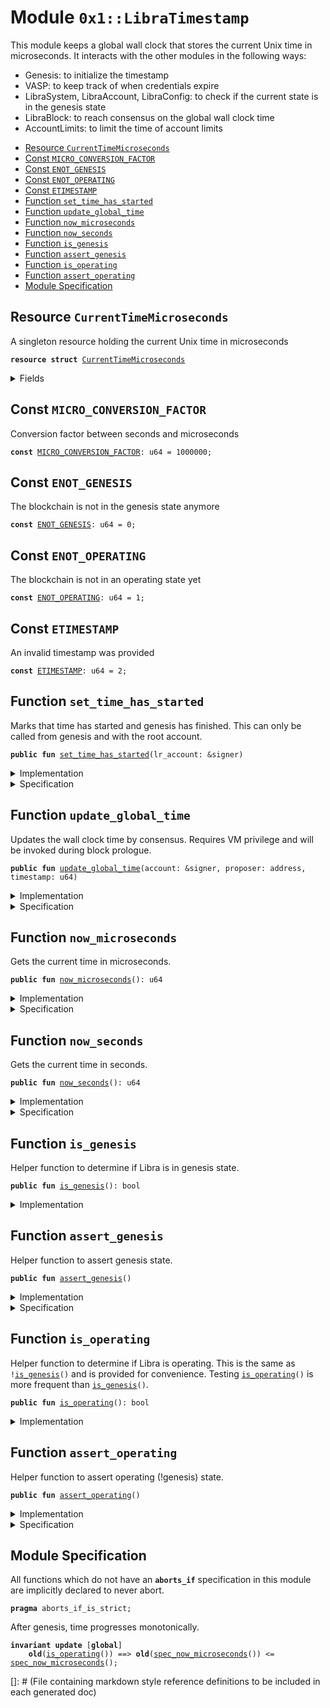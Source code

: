 
<a name="0x1_LibraTimestamp"></a>

# Module `0x1::LibraTimestamp`

This module keeps a global wall clock that stores the current Unix time in microseconds.
It interacts with the other modules in the following ways:

* Genesis: to initialize the timestamp
* VASP: to keep track of when credentials expire
* LibraSystem, LibraAccount, LibraConfig: to check if the current state is in the genesis state
* LibraBlock: to reach consensus on the global wall clock time
* AccountLimits: to limit the time of account limits


-  [Resource <code><a href="LibraTimestamp.md#0x1_LibraTimestamp_CurrentTimeMicroseconds">CurrentTimeMicroseconds</a></code>](#0x1_LibraTimestamp_CurrentTimeMicroseconds)
-  [Const <code><a href="LibraTimestamp.md#0x1_LibraTimestamp_MICRO_CONVERSION_FACTOR">MICRO_CONVERSION_FACTOR</a></code>](#0x1_LibraTimestamp_MICRO_CONVERSION_FACTOR)
-  [Const <code><a href="LibraTimestamp.md#0x1_LibraTimestamp_ENOT_GENESIS">ENOT_GENESIS</a></code>](#0x1_LibraTimestamp_ENOT_GENESIS)
-  [Const <code><a href="LibraTimestamp.md#0x1_LibraTimestamp_ENOT_OPERATING">ENOT_OPERATING</a></code>](#0x1_LibraTimestamp_ENOT_OPERATING)
-  [Const <code><a href="LibraTimestamp.md#0x1_LibraTimestamp_ETIMESTAMP">ETIMESTAMP</a></code>](#0x1_LibraTimestamp_ETIMESTAMP)
-  [Function <code>set_time_has_started</code>](#0x1_LibraTimestamp_set_time_has_started)
-  [Function <code>update_global_time</code>](#0x1_LibraTimestamp_update_global_time)
-  [Function <code>now_microseconds</code>](#0x1_LibraTimestamp_now_microseconds)
-  [Function <code>now_seconds</code>](#0x1_LibraTimestamp_now_seconds)
-  [Function <code>is_genesis</code>](#0x1_LibraTimestamp_is_genesis)
-  [Function <code>assert_genesis</code>](#0x1_LibraTimestamp_assert_genesis)
-  [Function <code>is_operating</code>](#0x1_LibraTimestamp_is_operating)
-  [Function <code>assert_operating</code>](#0x1_LibraTimestamp_assert_operating)
-  [Module Specification](#@Module_Specification_0)


<a name="0x1_LibraTimestamp_CurrentTimeMicroseconds"></a>

## Resource `CurrentTimeMicroseconds`

A singleton resource holding the current Unix time in microseconds


<pre><code><b>resource</b> <b>struct</b> <a href="LibraTimestamp.md#0x1_LibraTimestamp_CurrentTimeMicroseconds">CurrentTimeMicroseconds</a>
</code></pre>



<details>
<summary>Fields</summary>


<dl>
<dt>
<code>microseconds: u64</code>
</dt>
<dd>

</dd>
</dl>


</details>

<a name="0x1_LibraTimestamp_MICRO_CONVERSION_FACTOR"></a>

## Const `MICRO_CONVERSION_FACTOR`

Conversion factor between seconds and microseconds


<pre><code><b>const</b> <a href="LibraTimestamp.md#0x1_LibraTimestamp_MICRO_CONVERSION_FACTOR">MICRO_CONVERSION_FACTOR</a>: u64 = 1000000;
</code></pre>



<a name="0x1_LibraTimestamp_ENOT_GENESIS"></a>

## Const `ENOT_GENESIS`

The blockchain is not in the genesis state anymore


<pre><code><b>const</b> <a href="LibraTimestamp.md#0x1_LibraTimestamp_ENOT_GENESIS">ENOT_GENESIS</a>: u64 = 0;
</code></pre>



<a name="0x1_LibraTimestamp_ENOT_OPERATING"></a>

## Const `ENOT_OPERATING`

The blockchain is not in an operating state yet


<pre><code><b>const</b> <a href="LibraTimestamp.md#0x1_LibraTimestamp_ENOT_OPERATING">ENOT_OPERATING</a>: u64 = 1;
</code></pre>



<a name="0x1_LibraTimestamp_ETIMESTAMP"></a>

## Const `ETIMESTAMP`

An invalid timestamp was provided


<pre><code><b>const</b> <a href="LibraTimestamp.md#0x1_LibraTimestamp_ETIMESTAMP">ETIMESTAMP</a>: u64 = 2;
</code></pre>



<a name="0x1_LibraTimestamp_set_time_has_started"></a>

## Function `set_time_has_started`

Marks that time has started and genesis has finished. This can only be called from genesis and with the root
account.


<pre><code><b>public</b> <b>fun</b> <a href="LibraTimestamp.md#0x1_LibraTimestamp_set_time_has_started">set_time_has_started</a>(lr_account: &signer)
</code></pre>



<details>
<summary>Implementation</summary>


<pre><code><b>public</b> <b>fun</b> <a href="LibraTimestamp.md#0x1_LibraTimestamp_set_time_has_started">set_time_has_started</a>(lr_account: &signer) {
    <a href="LibraTimestamp.md#0x1_LibraTimestamp_assert_genesis">assert_genesis</a>();
    <a href="CoreAddresses.md#0x1_CoreAddresses_assert_libra_root">CoreAddresses::assert_libra_root</a>(lr_account);
    <b>let</b> timer = <a href="LibraTimestamp.md#0x1_LibraTimestamp_CurrentTimeMicroseconds">CurrentTimeMicroseconds</a> { microseconds: 0 };
    move_to(lr_account, timer);
}
</code></pre>



</details>

<details>
<summary>Specification</summary>



<pre><code><b>include</b> <a href="LibraTimestamp.md#0x1_LibraTimestamp_AbortsIfNotGenesis">AbortsIfNotGenesis</a>;
<b>include</b> <a href="CoreAddresses.md#0x1_CoreAddresses_AbortsIfNotLibraRoot">CoreAddresses::AbortsIfNotLibraRoot</a>{account: lr_account};
<b>ensures</b> <a href="LibraTimestamp.md#0x1_LibraTimestamp_is_operating">is_operating</a>();
</code></pre>



</details>

<a name="0x1_LibraTimestamp_update_global_time"></a>

## Function `update_global_time`

Updates the wall clock time by consensus. Requires VM privilege and will be invoked during block prologue.


<pre><code><b>public</b> <b>fun</b> <a href="LibraTimestamp.md#0x1_LibraTimestamp_update_global_time">update_global_time</a>(account: &signer, proposer: address, timestamp: u64)
</code></pre>



<details>
<summary>Implementation</summary>


<pre><code><b>public</b> <b>fun</b> <a href="LibraTimestamp.md#0x1_LibraTimestamp_update_global_time">update_global_time</a>(
    account: &signer,
    proposer: address,
    timestamp: u64
) <b>acquires</b> <a href="LibraTimestamp.md#0x1_LibraTimestamp_CurrentTimeMicroseconds">CurrentTimeMicroseconds</a> {
    <a href="LibraTimestamp.md#0x1_LibraTimestamp_assert_operating">assert_operating</a>();
    // Can only be invoked by LibraVM signer.
    <a href="CoreAddresses.md#0x1_CoreAddresses_assert_vm">CoreAddresses::assert_vm</a>(account);

    <b>let</b> global_timer = borrow_global_mut&lt;<a href="LibraTimestamp.md#0x1_LibraTimestamp_CurrentTimeMicroseconds">CurrentTimeMicroseconds</a>&gt;(<a href="CoreAddresses.md#0x1_CoreAddresses_LIBRA_ROOT_ADDRESS">CoreAddresses::LIBRA_ROOT_ADDRESS</a>());
    <b>let</b> now = global_timer.microseconds;
    <b>if</b> (proposer == <a href="CoreAddresses.md#0x1_CoreAddresses_VM_RESERVED_ADDRESS">CoreAddresses::VM_RESERVED_ADDRESS</a>()) {
        // NIL block <b>with</b> null address <b>as</b> proposer. Timestamp must be equal.
        <b>assert</b>(now == timestamp, <a href="Errors.md#0x1_Errors_invalid_argument">Errors::invalid_argument</a>(<a href="LibraTimestamp.md#0x1_LibraTimestamp_ETIMESTAMP">ETIMESTAMP</a>));
    } <b>else</b> {
        // Normal block. Time must advance
        <b>assert</b>(now &lt; timestamp, <a href="Errors.md#0x1_Errors_invalid_argument">Errors::invalid_argument</a>(<a href="LibraTimestamp.md#0x1_LibraTimestamp_ETIMESTAMP">ETIMESTAMP</a>));
    };
    global_timer.microseconds = timestamp;
}
</code></pre>



</details>

<details>
<summary>Specification</summary>



<pre><code><b>include</b> <a href="LibraTimestamp.md#0x1_LibraTimestamp_AbortsIfNotOperating">AbortsIfNotOperating</a>;
<b>include</b> <a href="CoreAddresses.md#0x1_CoreAddresses_AbortsIfNotVM">CoreAddresses::AbortsIfNotVM</a>;
<a name="0x1_LibraTimestamp_now$10"></a>
<b>let</b> now = <a href="LibraTimestamp.md#0x1_LibraTimestamp_spec_now_microseconds">spec_now_microseconds</a>();
<b>aborts_if</b> [<b>assume</b>]
    (<b>if</b> (proposer == <a href="CoreAddresses.md#0x1_CoreAddresses_VM_RESERVED_ADDRESS">CoreAddresses::VM_RESERVED_ADDRESS</a>()) {
        now != timestamp
     } <b>else</b>  {
        now &gt;= timestamp
     }
    )
    <b>with</b> <a href="Errors.md#0x1_Errors_INVALID_ARGUMENT">Errors::INVALID_ARGUMENT</a>;
<b>ensures</b> <a href="LibraTimestamp.md#0x1_LibraTimestamp_spec_now_microseconds">spec_now_microseconds</a>() == timestamp;
</code></pre>



</details>

<a name="0x1_LibraTimestamp_now_microseconds"></a>

## Function `now_microseconds`

Gets the current time in microseconds.


<pre><code><b>public</b> <b>fun</b> <a href="LibraTimestamp.md#0x1_LibraTimestamp_now_microseconds">now_microseconds</a>(): u64
</code></pre>



<details>
<summary>Implementation</summary>


<pre><code><b>public</b> <b>fun</b> <a href="LibraTimestamp.md#0x1_LibraTimestamp_now_microseconds">now_microseconds</a>(): u64 <b>acquires</b> <a href="LibraTimestamp.md#0x1_LibraTimestamp_CurrentTimeMicroseconds">CurrentTimeMicroseconds</a> {
    <a href="LibraTimestamp.md#0x1_LibraTimestamp_assert_operating">assert_operating</a>();
    borrow_global&lt;<a href="LibraTimestamp.md#0x1_LibraTimestamp_CurrentTimeMicroseconds">CurrentTimeMicroseconds</a>&gt;(<a href="CoreAddresses.md#0x1_CoreAddresses_LIBRA_ROOT_ADDRESS">CoreAddresses::LIBRA_ROOT_ADDRESS</a>()).microseconds
}
</code></pre>



</details>

<details>
<summary>Specification</summary>



<pre><code><b>pragma</b> opaque;
<b>include</b> <a href="LibraTimestamp.md#0x1_LibraTimestamp_AbortsIfNotOperating">AbortsIfNotOperating</a>;
<b>ensures</b> result == <a href="LibraTimestamp.md#0x1_LibraTimestamp_spec_now_microseconds">spec_now_microseconds</a>();
</code></pre>




<a name="0x1_LibraTimestamp_spec_now_microseconds"></a>


<pre><code><b>define</b> <a href="LibraTimestamp.md#0x1_LibraTimestamp_spec_now_microseconds">spec_now_microseconds</a>(): u64 {
   <b>global</b>&lt;<a href="LibraTimestamp.md#0x1_LibraTimestamp_CurrentTimeMicroseconds">CurrentTimeMicroseconds</a>&gt;(<a href="CoreAddresses.md#0x1_CoreAddresses_LIBRA_ROOT_ADDRESS">CoreAddresses::LIBRA_ROOT_ADDRESS</a>()).microseconds
}
</code></pre>



</details>

<a name="0x1_LibraTimestamp_now_seconds"></a>

## Function `now_seconds`

Gets the current time in seconds.


<pre><code><b>public</b> <b>fun</b> <a href="LibraTimestamp.md#0x1_LibraTimestamp_now_seconds">now_seconds</a>(): u64
</code></pre>



<details>
<summary>Implementation</summary>


<pre><code><b>public</b> <b>fun</b> <a href="LibraTimestamp.md#0x1_LibraTimestamp_now_seconds">now_seconds</a>(): u64 <b>acquires</b> <a href="LibraTimestamp.md#0x1_LibraTimestamp_CurrentTimeMicroseconds">CurrentTimeMicroseconds</a> {
    <a href="LibraTimestamp.md#0x1_LibraTimestamp_now_microseconds">now_microseconds</a>() / <a href="LibraTimestamp.md#0x1_LibraTimestamp_MICRO_CONVERSION_FACTOR">MICRO_CONVERSION_FACTOR</a>
}
</code></pre>



</details>

<details>
<summary>Specification</summary>



<pre><code><b>pragma</b> opaque;
<b>include</b> <a href="LibraTimestamp.md#0x1_LibraTimestamp_AbortsIfNotOperating">AbortsIfNotOperating</a>;
<b>ensures</b> result == <a href="LibraTimestamp.md#0x1_LibraTimestamp_spec_now_microseconds">spec_now_microseconds</a>() /  <a href="LibraTimestamp.md#0x1_LibraTimestamp_MICRO_CONVERSION_FACTOR">MICRO_CONVERSION_FACTOR</a>;
</code></pre>




<a name="0x1_LibraTimestamp_spec_now_seconds"></a>


<pre><code><b>define</b> <a href="LibraTimestamp.md#0x1_LibraTimestamp_spec_now_seconds">spec_now_seconds</a>(): u64 {
   <b>global</b>&lt;<a href="LibraTimestamp.md#0x1_LibraTimestamp_CurrentTimeMicroseconds">CurrentTimeMicroseconds</a>&gt;(<a href="CoreAddresses.md#0x1_CoreAddresses_LIBRA_ROOT_ADDRESS">CoreAddresses::LIBRA_ROOT_ADDRESS</a>()).microseconds / <a href="LibraTimestamp.md#0x1_LibraTimestamp_MICRO_CONVERSION_FACTOR">MICRO_CONVERSION_FACTOR</a>
}
</code></pre>



</details>

<a name="0x1_LibraTimestamp_is_genesis"></a>

## Function `is_genesis`

Helper function to determine if Libra is in genesis state.


<pre><code><b>public</b> <b>fun</b> <a href="LibraTimestamp.md#0x1_LibraTimestamp_is_genesis">is_genesis</a>(): bool
</code></pre>



<details>
<summary>Implementation</summary>


<pre><code><b>public</b> <b>fun</b> <a href="LibraTimestamp.md#0x1_LibraTimestamp_is_genesis">is_genesis</a>(): bool {
    !<b>exists</b>&lt;<a href="LibraTimestamp.md#0x1_LibraTimestamp_CurrentTimeMicroseconds">CurrentTimeMicroseconds</a>&gt;(<a href="CoreAddresses.md#0x1_CoreAddresses_LIBRA_ROOT_ADDRESS">CoreAddresses::LIBRA_ROOT_ADDRESS</a>())
}
</code></pre>



</details>

<a name="0x1_LibraTimestamp_assert_genesis"></a>

## Function `assert_genesis`

Helper function to assert genesis state.


<pre><code><b>public</b> <b>fun</b> <a href="LibraTimestamp.md#0x1_LibraTimestamp_assert_genesis">assert_genesis</a>()
</code></pre>



<details>
<summary>Implementation</summary>


<pre><code><b>public</b> <b>fun</b> <a href="LibraTimestamp.md#0x1_LibraTimestamp_assert_genesis">assert_genesis</a>() {
    <b>assert</b>(<a href="LibraTimestamp.md#0x1_LibraTimestamp_is_genesis">is_genesis</a>(), <a href="Errors.md#0x1_Errors_invalid_state">Errors::invalid_state</a>(<a href="LibraTimestamp.md#0x1_LibraTimestamp_ENOT_GENESIS">ENOT_GENESIS</a>));
}
</code></pre>



</details>

<details>
<summary>Specification</summary>



<pre><code><b>pragma</b> opaque = <b>true</b>;
<b>include</b> <a href="LibraTimestamp.md#0x1_LibraTimestamp_AbortsIfNotGenesis">AbortsIfNotGenesis</a>;
</code></pre>


Helper schema to specify that a function aborts if not in genesis.


<a name="0x1_LibraTimestamp_AbortsIfNotGenesis"></a>


<pre><code><b>schema</b> <a href="LibraTimestamp.md#0x1_LibraTimestamp_AbortsIfNotGenesis">AbortsIfNotGenesis</a> {
    <b>aborts_if</b> !<a href="LibraTimestamp.md#0x1_LibraTimestamp_is_genesis">is_genesis</a>() <b>with</b> <a href="Errors.md#0x1_Errors_INVALID_STATE">Errors::INVALID_STATE</a>;
}
</code></pre>



</details>

<a name="0x1_LibraTimestamp_is_operating"></a>

## Function `is_operating`

Helper function to determine if Libra is operating. This is the same as <code>!<a href="LibraTimestamp.md#0x1_LibraTimestamp_is_genesis">is_genesis</a>()</code> and is provided
for convenience. Testing <code><a href="LibraTimestamp.md#0x1_LibraTimestamp_is_operating">is_operating</a>()</code> is more frequent than <code><a href="LibraTimestamp.md#0x1_LibraTimestamp_is_genesis">is_genesis</a>()</code>.


<pre><code><b>public</b> <b>fun</b> <a href="LibraTimestamp.md#0x1_LibraTimestamp_is_operating">is_operating</a>(): bool
</code></pre>



<details>
<summary>Implementation</summary>


<pre><code><b>public</b> <b>fun</b> <a href="LibraTimestamp.md#0x1_LibraTimestamp_is_operating">is_operating</a>(): bool {
    <b>exists</b>&lt;<a href="LibraTimestamp.md#0x1_LibraTimestamp_CurrentTimeMicroseconds">CurrentTimeMicroseconds</a>&gt;(<a href="CoreAddresses.md#0x1_CoreAddresses_LIBRA_ROOT_ADDRESS">CoreAddresses::LIBRA_ROOT_ADDRESS</a>())
}
</code></pre>



</details>

<a name="0x1_LibraTimestamp_assert_operating"></a>

## Function `assert_operating`

Helper function to assert operating (!genesis) state.


<pre><code><b>public</b> <b>fun</b> <a href="LibraTimestamp.md#0x1_LibraTimestamp_assert_operating">assert_operating</a>()
</code></pre>



<details>
<summary>Implementation</summary>


<pre><code><b>public</b> <b>fun</b> <a href="LibraTimestamp.md#0x1_LibraTimestamp_assert_operating">assert_operating</a>() {
    <b>assert</b>(<a href="LibraTimestamp.md#0x1_LibraTimestamp_is_operating">is_operating</a>(), <a href="Errors.md#0x1_Errors_invalid_state">Errors::invalid_state</a>(<a href="LibraTimestamp.md#0x1_LibraTimestamp_ENOT_OPERATING">ENOT_OPERATING</a>));
}
</code></pre>



</details>

<details>
<summary>Specification</summary>



<pre><code><b>pragma</b> opaque = <b>true</b>;
<b>include</b> <a href="LibraTimestamp.md#0x1_LibraTimestamp_AbortsIfNotOperating">AbortsIfNotOperating</a>;
</code></pre>


Helper schema to specify that a function aborts if not operating.


<a name="0x1_LibraTimestamp_AbortsIfNotOperating"></a>


<pre><code><b>schema</b> <a href="LibraTimestamp.md#0x1_LibraTimestamp_AbortsIfNotOperating">AbortsIfNotOperating</a> {
    <b>aborts_if</b> !<a href="LibraTimestamp.md#0x1_LibraTimestamp_is_operating">is_operating</a>() <b>with</b> <a href="Errors.md#0x1_Errors_INVALID_STATE">Errors::INVALID_STATE</a>;
}
</code></pre>



</details>

<a name="@Module_Specification_0"></a>

## Module Specification


All functions which do not have an <code><b>aborts_if</b></code> specification in this module are implicitly declared
to never abort.


<pre><code><b>pragma</b> aborts_if_is_strict;
</code></pre>



After genesis, time progresses monotonically.


<pre><code><b>invariant</b> <b>update</b> [<b>global</b>]
    <b>old</b>(<a href="LibraTimestamp.md#0x1_LibraTimestamp_is_operating">is_operating</a>()) ==&gt; <b>old</b>(<a href="LibraTimestamp.md#0x1_LibraTimestamp_spec_now_microseconds">spec_now_microseconds</a>()) &lt;= <a href="LibraTimestamp.md#0x1_LibraTimestamp_spec_now_microseconds">spec_now_microseconds</a>();
</code></pre>

[]: # (File containing markdown style reference definitions to be included in each generated doc)
